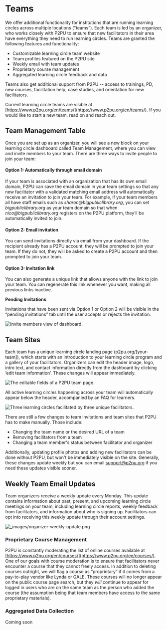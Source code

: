 # Teams

We offer additional functionality for institutions that are running learning circles across multiple locations \(“teams”\). Each team is led by an organizer, who works closely with P2PU to ensure that new facilitators in their area have everything they need to run learning circles. Teams are granted the following features and functionality:

* Customizable learning circle team website
* Team profiles featured on the P2PU site
* Weekly email with team updates
* Proprietary course management
* Aggregated learning circle feedback and data

Teams also get additional support from P2PU -- access to trainings, PD, new courses, facilitation help, case studies, and orientation for new facilitators. 

Current learning circle teams are visible at [https://www.p2pu.org/en/teams/](https://www.p2pu.org/en/teams/). If you would like to start a new team, read on and reach out.

## Team Management Table

Once you are set up as an organizer, you will see a new block on your learning circle dashboard called Team Management, where you can view and invite members to your team. There are three ways to invite people to join your team:

#### Option 1: Automatically through email domain

If your team is associated with an organization that has its own email domain, P2PU can save the email domain in your team settings so that any new facilitator with a validated matching email address will automatically receive an invitation to join your team. For example, if your team members all have staff emails such as _sharon@bigpubliclibrary.org_, you can set _bigpubliclibrary.org_ as your team domain so that when _nico@bigpubliclibrary.org_ registers on the P2PU platform, they’ll be automatically invited to join.

#### Option 2: Email invitation

You can send invitations directly via email from your dashboard. If the recipient already has a P2PU account, they will be prompted to join your team. If they do not, they will be asked to create a P2PU account and then prompted to join your team.

#### Option 3: Invitation link

You can also generate a unique link that allows anyone with the link to join your team. You can regenerate this link whenever you want, making all previous links inactive.

**Pending Invitations**

Invitations that have been sent via Option 1 or Option 2 will be visible in the “pending invitations” tab until the user accepts or rejects the invitation.

![Invite members view of dashboard.](https://learning-circles-user-manual.readthedocs.io/en/latest/_images/2019-08-13-team-management.png)

## Team Sites

Each team has a unique learning circle landing page \(p2pu.org/\[your-team\]\), which starts with an introduction to your learning circle program and a gallery of your facilitators. Organizers can edit the header image, logo, intro text, and contact information directly from the dashboard by clicking ‘edit team information’. These changes will appear immediately. 

![The editable fields of a P2PU team page.](https://learning-circles-user-manual.readthedocs.io/en/latest/_images/team-page-editable-fields.jpg)

All active learning circles happening across your team will automatically appear below the header, accompanied by an FAQ for learners.

![Three learning circles facilitated by three unique facilitators.](https://learning-circles-user-manual.readthedocs.io/en/latest/_images/team-page-bottom.png)

There are still a few changes to team invitations and team sites that P2PU has to make manually. Those include:

* Changing the team name or the desired URL of a team
* Removing facilitators from a team
* Changing a team member's status between facilitator and organizer

Additionally, updating profile photos and adding new facilitators can be done without P2PU, but won't be immediately visible on the site. Generally, these changes update weekly but you can email [support@p2pu.org](mailto:support%40p2pu.org) if you need these updates visible sooner.

## Weekly Team Email Updates

Team organizers receive a weekly update every Monday. This update contains information about past, present, and upcoming learning circle meetings on your team, including learning circle reports, weekly feedback from facilitators, and information about who is signing up. Facilitators can opt into receiving this weekly update through their account settings.

![\_images/organizer-weekly-update.png](https://learning-circles-user-manual.readthedocs.io/en/latest/_images/organizer-weekly-update.png)



### Proprietary Course Management

P2PU is constantly moderating the list of online courses available at [https://www.p2pu.org/en/courses/](https://www.p2pu.org/en/courses/). One of our goals with course moderation is to ensure that facilitators never encounter a course that they cannot freely access. In addition to deleting courses outright, we will flag a course as “proprietary” if it comes from a pay-to-play vendor like Lynda or GALE. These courses will no longer appear on the public course page search, but they _will_ continue to appear for logged in users who are on the same team as the person who added the course \(the assumption being that team members have access to the same proprietary materials\).

### Aggregated Data Collection

Coming soon

###  

